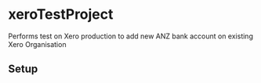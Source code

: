 # xeroTestProject
Performs test on Xero production to add new ANZ bank account on existing Xero Organisation

## Setup

